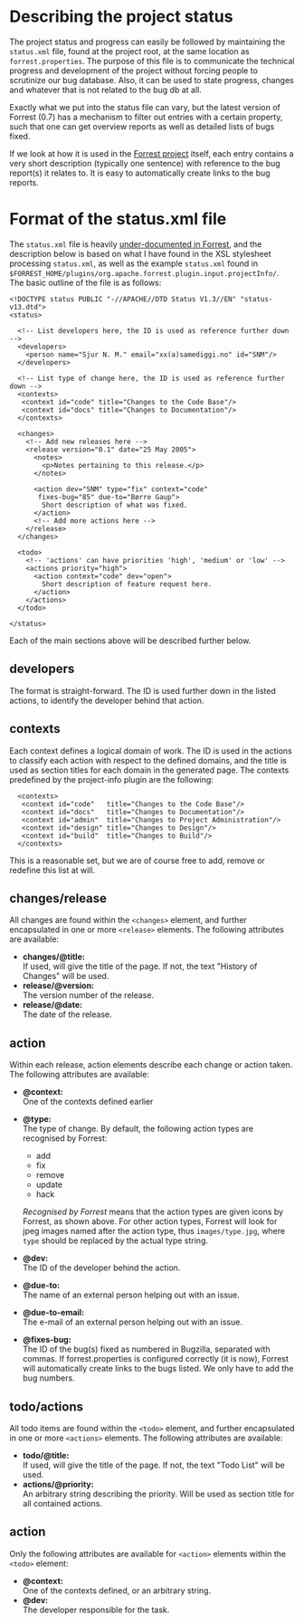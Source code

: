 # Describing the project status

The project status and progress can easily be followed by maintaining
the `status.xml` file, found at the project root, at the same location
as `forrest.properties`. The purpose of this file is to communicate the
technical progress and development of the project without forcing people
to scrutinize our bug database. Also, it can be used to state progress,
changes and whatever that is not related to the bug db at all.

Exactly what we put into the status file can vary, but the latest
version of Forrest (0.7) has a mechanism to filter out entries with a
certain property, such that one can get overview reports as well as
detailed lists of bugs fixed.

If we look at how it is used in the [Forrest
project](http://forrest.apache.org/docs_0_70/changes.html) itself, each
entry contains a very short description (typically one sentence) with
reference to the bug report(s) it relates to. It is easy to
automatically create links to the bug reports.

# Format of the status.xml file

The `status.xml` file is heavily
<a href="http://forrest.apache.org/pluginDocs/plugins_0_70/org.apache.forrest.plugin.input.projectInfo/" class="fork">under-documented in Forrest</a>,
and the description below is based on what I have found in the XSL
stylesheet processing `status.xml`, as well as the example `status.xml`
found in
`$FORREST_HOME/plugins/org.apache.forrest.plugin.input.projectInfo/`.
The basic outline of the file is as follows:

    <!DOCTYPE status PUBLIC "-//APACHE//DTD Status V1.3//EN" "status-v13.dtd">
    <status>

      <!-- List developers here, the ID is used as reference further down -->
      <developers>
        <person name="Sjur N. M." email="xx(a)samediggi.no" id="SNM"/>
      </developers>

      <!-- List type of change here, the ID is used as reference further down -->
      <contexts>
       <context id="code" title="Changes to the Code Base"/>
       <context id="docs" title="Changes to Documentation"/>
      </contexts>

      <changes>
        <!-- Add new releases here -->
        <release version="0.1" date="25 May 2005">
          <notes>
            <p>Notes pertaining to this release.</p>
          </notes>

          <action dev="SNM" type="fix" context="code"
           fixes-bug="85" due-to="Børre Gaup">
            Short description of what was fixed.
          </action>
          <!-- Add more actions here -->
        </release>
      </changes>

      <todo>
        <!-- 'actions' can have priorities 'high', 'medium' or 'low' -->
        <actions priority="high">
          <action context="code" dev="open">
            Short description of feature request here.
          </action>
        </actions>
      </todo>

    </status>

Each of the main sections above will be described further below.

## developers

The format is straight-forward. The ID is used further down in the
listed actions, to identify the developer behind that action.

## contexts

Each context defines a logical domain of work. The ID is used in the
actions to classify each action with respect to the defined domains, and
the title is used as section titles for each domain in the generated
page. The contexts predefined by the project-info plugin are the
following:

      <contexts>
       <context id="code"   title="Changes to the Code Base"/>
       <context id="docs"   title="Changes to Documentation"/>
       <context id="admin"  title="Changes to Project Administration"/>
       <context id="design" title="Changes to Design"/>
       <context id="build"  title="Changes to Build"/>
      </contexts>

This is a reasonable set, but we are of course free to add, remove or
redefine this list at will.

## changes/release

All changes are found within the `<changes>` element, and further
encapsulated in one or more `<release>` elements. The following
attributes are available:

- **changes/@title:**  
  If used, will give the title of the page. If not, the text "History
  of Changes" will be used.
- **release/@version:**  
  The version number of the release.
- **release/@date:**  
  The date of the release.

## action

Within each release, action elements describe each change or action
taken. The following attributes are available:

- **@context:**  
  One of the contexts defined earlier
- **@type:**  
  The type of change. By default, the following action types are
  recognised by Forrest:

  - add
  - fix
  - remove
  - update
  - hack

  _Recognised by Forrest_ means that the action types are given icons
  by Forrest, as shown above. For other action types, Forrest will
  look for jpeg images named after the action type, thus
  `images/type.jpg`, where `type` should be replaced by the actual
  type string.

- **@dev:**  
  The ID of the developer behind the action.
- **@due-to:**  
  The name of an external person helping out with an issue.
- **@due-to-email:**  
  The e-mail of an external person helping out with an issue.
- **@fixes-bug:**  
  The ID of the bug(s) fixed as numbered in Bugzilla, separated with
  commas. If forrest.properties is configured correctly (it is now),
  Forrest will automatically create links to the bugs listed. We only
  have to add the bug numbers.

## todo/actions

All todo items are found within the `<todo>` element, and further
encapsulated in one or more `<actions>` elements. The following
attributes are available:

- **todo/@title:**  
  If used, will give the title of the page. If not, the text "Todo
  List" will be used.
- **actions/@priority:**  
  An arbitrary string describing the priority. Will be used as section
  title for all contained actions.

## action

Only the following attributes are available for `<action>` elements
within the `<todo>` element:

- **@context:**  
  One of the contexts defined, or an arbitrary string.
- **@dev:**  
  The developer responsible for the task.
